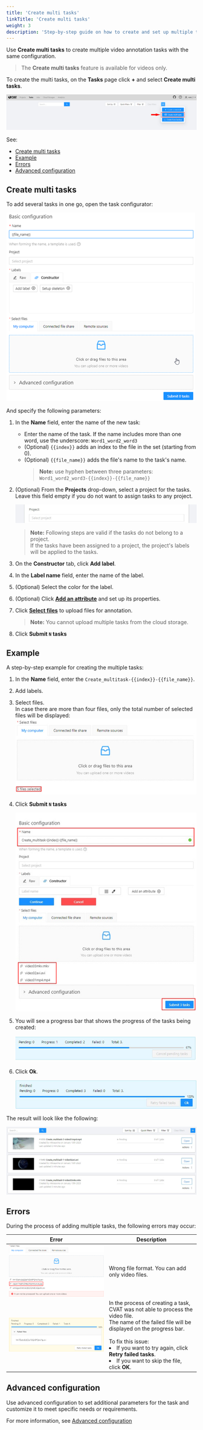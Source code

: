 ```yaml
---
title: 'Create multi tasks'
linkTitle: 'Create multi tasks'
weight: 3
description: 'Step-by-step guide on how to create and set up multiple tasks'
---
```


Use **Create multi tasks** to create multiple video annotation tasks with the same configuration.

> The **Сreate multi tasks** feature is available for videos only.

To create the multi tasks, on the **Tasks** page click **+** and
select **Create multi tasks**.

![](/images/image254.jpg)

See:

- [Create multi tasks](#create-multi-tasks)
- [Example](#example)
- [Errors](#errors)
- [Advanced configuration](#advanced-configuration)

## Create multi tasks

To add several tasks in one go, open the task configurator:

![Multitack configurator](/images/multitask_configurator.png)

And specify the following parameters:

1. In the **Name** field, enter the name of the new task:

   - Enter the name of the task. If the name includes more than one word, use the underscore: `Word1_word2_word3`
   - (Optional) `{{index}}` adds an index to the file in the set (starting from 0).
   - (Optional) `{{file_name}}` adds the file's name to the task's name.
     > **Note:** use hyphen between three parameters: `Word1_word2_word3-{{index}}-{{file_name}}`

2. (Optional) From the **Projects** drop-down, select a project for the tasks.
   <br>Leave this field empty if you do not want to assign tasks to any project.

   ![Select project](/images/image193.jpg)

   > **Note:** Following steps are valid if the tasks do not belong to a project.
   > <br>If the tasks have been assigned to a project, the project's labels will be applied to the tasks.

3. On the **Constructor** tab, click **Add label**.
4. In the **Label name** field, enter the name of the label.
5. (Optional) Select the color for the label.
6. (Optional) Click [**Add an attribute**](/docs/manual/basics/create_an_annotation_task/#add-an-attribute)
   and set up its properties.
7. Click [**Select files**](/docs/manual/basics/create_an_annotation_task/#select-files)
   to upload files for annotation.
   > **Note:** You cannot upload multiple tasks from the cloud storage.
8. Click **Submit `N` tasks**

## Example

A step-by-step example for creating the multiple tasks:

1. In the **Name** field, enter the `Create_multitask-{{index}}-{{file_name}}`.
2. Add labels.
3. Select files. <br>In case there are more than four files,
   only the total number of selected files will be displayed:
   ![](/images/image258.jpg)
4. Click **Submit `N` tasks**

   ![](/images/image257.jpg)

5. You will see a progress bar that shows the progress of the tasks being created:

   ![](/images/image259.jpg)

6. Click **Ok**.

   ![](/images/image260.jpg)

The result will look like the following:

![](/images/image261.jpg)

## Errors

During the process of adding multiple tasks, the following errors may occur:

<!--lint disable maximum-line-length-->

| Error                     | Description                                                                                                                                                                                                                                                                                      |
| ------------------------- | ------------------------------------------------------------------------------------------------------------------------------------------------------------------------------------------------------------------------------------------------------------------------------------------------ |
| ![](/images/image262.jpg) | Wrong file format. You can add only video files.                                                                                                                                                                                                                                                 |
| ![](/images/image263.jpg) | In the process of creating a task, CVAT was not able to process the video file. <br>The name of the failed file will be displayed on the progress bar. <br><br> To fix this issue: <li> If you want to try again, click **Retry failed tasks**. <li> If you want to skip the file, click **OK**. |

<!--lint enable maximum-line-length-->

## Advanced configuration

Use advanced configuration to set additional parameters for the task
and customize it to meet specific needs or requirements.

For more information, see
[Advanced configuration](/docs/manual/basics/create_an_annotation_task/#advanced-configuration)